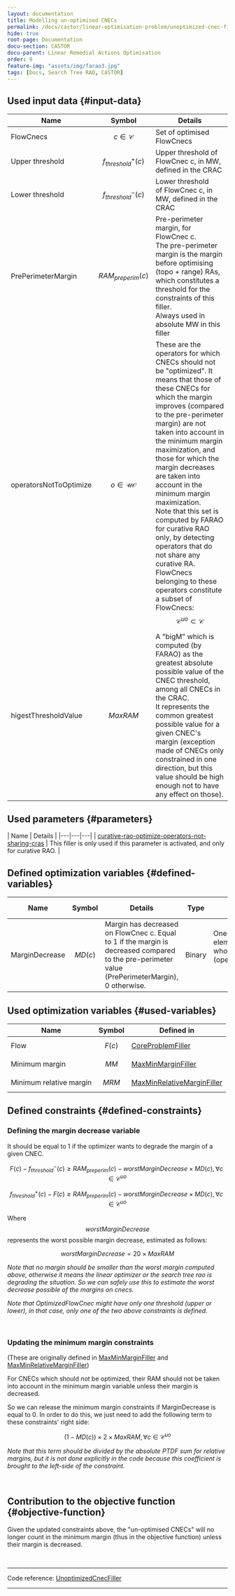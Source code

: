 ```yaml
---
layout: documentation
title: Modelling un-optimised CNECs
permalink: /docs/castor/linear-optimisation-problem/unoptimized-cnec-filler
hide: true
root-page: Documentation
docu-section: CASTOR
docu-parent: Linear Remedial Actions Optimisation
order: 9
feature-img: "assets/img/farao3.jpg"
tags: [Docs, Search Tree RAO, CASTOR]
---
```


## Used input data {#input-data}

| Name | Symbol | Details |
|---|---|---|
| FlowCnecs | $$c \in \mathcal{C}$$ | Set of optimised FlowCnecs |
| Upper threshold | $$f^{+}_{threshold} (c)$$ | Upper threshold of FlowCnec c, in MW, defined in the CRAC |
| Lower threshold | $$f^{-}_{threshold} (c)$$ | Lower threshold of FlowCnec c, in MW, defined in the CRAC |
| PrePerimeterMargin | $$RAM_{preperim}(c)$$ | Pre-perimeter margin, for FlowCnec c. <br> The pre-perimeter margin is the margin before optimising (topo + range) RAs, which constitutes a threshold for the constraints of this filler. <br> Always used in absolute MW in this filler |
| operatorsNotToOptimize | $$o\in \mathcal{UO}$$ | These are the operators for which CNECs should not be "optimized". It means that those of these CNECs for which the margin improves (compared to the pre-perimeter margin) are not taken into account in the minimum margin maximization, and those for which the margin decreases are taken into account in the minimum margin maximization. <br> Note that this set is computed by FARAO for curative RAO only, by detecting operators that do not share any curative RA. <br> FlowCnecs belonging to these operators constitute a subset of FlowCnecs: $$\mathcal{C} ^{uo} \subset \mathcal{C}$$ |
| higestThresholdValue | $$MaxRAM$$ | A "bigM" which is computed (by FARAO) as the greatest absolute possible value of the CNEC threshold, among all CNECs in the CRAC. <br> It represents the common greatest possible value for a given CNEC's margin (exception made of CNECs only constrained in one direction, but this value should be high enough not to have any effect on those). |

## Used parameters {#parameters}

| Name | Details |
|---|---|---|
| [curative-rao-optimize-operators-not-sharing-cras](/docs/parameters/json-parameters#curative-rao-optimize-operators-not-sharing-cras) | This filler is only used if this parameter is activated, and only for curative RAO. |

## Defined optimization variables {#defined-variables}

| Name | Symbol | Details | Type | Index | Unit | Lower bound | Upper bound |
|---|---|---|---|---|---|---|---|
| MarginDecrease | $$MD(c)$$ | Margin has decreased on FlowCnec c. Equal to 1 if the margin is decreased compared to the pre-perimeter value (PrePerimeterMargin), 0 otherwise. | Binary | One variable for every element of (FlowCnecs) whose operator is in (operatorsNotToOptimize) <br> $$\forall c \in \mathcal{C} ^{uo}$$ | no unit | 0 | 1 |

## Used optimization variables {#used-variables}

| Name | Symbol | Defined in |
|---|---|---|
| Flow | $$F(c)$$ | [CoreProblemFiller](core-problem-filler#defined-variables) |
| Minimum margin | $$MM$$ | [MaxMinMarginFiller](max-min-margin-filler#defined-variables) |
| Minimum relative margin | $$MRM$$ | [MaxMinRelativeMarginFiller](max-min-relative-margin-filler#defined-variables) |


## Defined constraints {#defined-constraints}

### Defining the margin decrease variable

It should be equal to 1 if the optimizer wants to degrade the margin of a given CNEC.  

$$
\begin{equation}
F(c) - f^{-}_{threshold} (c) \geq RAM_{preperim}(c) - worstMarginDecrease \times MD(c), \forall c \in \mathcal{C} ^{uo}
\end{equation}
$$  

$$
\begin{equation}
f^{+}_{threshold} (c) - F(c) \geq RAM_{preperim}(c) - worstMarginDecrease \times MD(c), \forall c \in \mathcal{C} ^{uo}
\end{equation}
$$  

Where $$worstMarginDecrease$$ represents the worst possible margin decrease, estimated as follows:  

$$
\begin{equation}
worstMarginDecrease = 20 \times MaxRAM
\end{equation}
$$  

*Note that no margin should be smaller than the worst margin computed above, otherwise it means the linear optimizer or the search tree rao is degrading the situation. So we can safely use this to estimate the worst decrease possible of the margins on cnecs.*  

*Note that OptimizedFlowCnec might have only one threshold (upper or lower), in that case, only one of the two above constraints is defined.*

<br>

### Updating the minimum margin constraints

(These are originally defined in [MaxMinMarginFiller](max-min-margin-filler#defined-constraints) and [MaxMinRelativeMarginFiller](max-min-relative-margin-filler#defined-constraints))  

For CNECs which should not be optimized, their RAM should not be taken into account in the minimum margin variable unless their margin is decreased.  

So we can release the minimum margin constraints if MarginDecrease is equal to 0. In order to do this, we just need to add the following term to these constraints' right side:  

$$
\begin{equation}
(1 - MD(c)) \times 2 \times MaxRAM, \forall c \in \mathcal{C} ^{uo}
\end{equation}
$$  

*Note that this term should be divided by the absolute PTDF sum for relative margins, but it is not done explicitly in the code because this coefficient is brought to the left-side of the constraint.*

<br>


## Contribution to the objective function {#objective-function}

Given the updated constraints above, the "un-optimised CNECs" will no longer count in the minimum margin (thus in the objective function) unless their margin is decreased.

<br>

---
Code reference: [UnoptimizedCnecFiller](https://github.com/farao-community/farao-core/blob/master/ra-optimisation/search-tree-rao/src/main/java/com/farao_community/farao/search_tree_rao/linear_optimisation/algorithms/fillers/UnoptimizedCnecFiller.java)

---